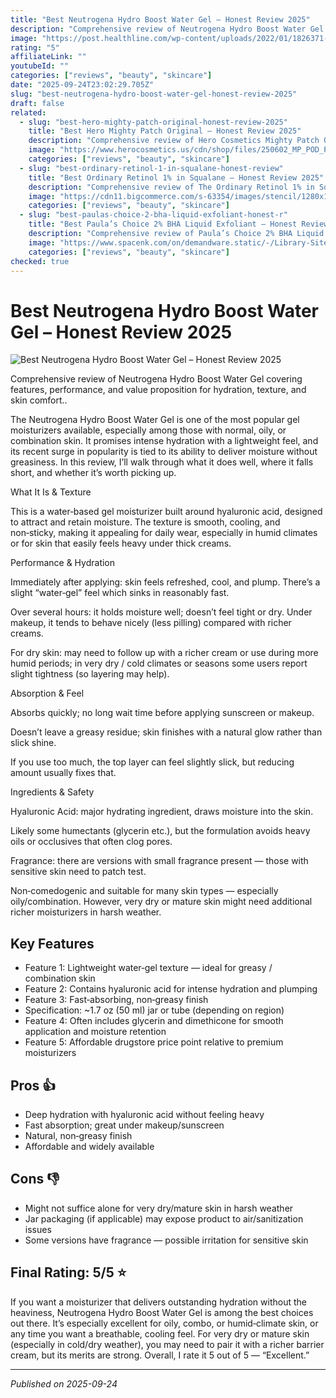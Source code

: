 ```yaml
---
title: "Best Neutrogena Hydro Boost Water Gel – Honest Review 2025"
description: "Comprehensive review of Neutrogena Hydro Boost Water Gel covering features, performance, and value proposition for hydration, texture, and skin comfort.."
image: "https://post.healthline.com/wp-content/uploads/2022/01/1826371-Neutrogena-Hydro-Boost-Water-Gel-Review-1296x728-Header-c0dcdf.jpg"
rating: "5"
affiliateLink: ""
youtubeId: ""
categories: ["reviews", "beauty", "skincare"]
date: "2025-09-24T23:02:29.705Z"
slug: "best-neutrogena-hydro-boost-water-gel-honest-review-2025"
draft: false
related:
  - slug: "best-hero-mighty-patch-original-honest-review-2025"
    title: "Best Hero Mighty Patch Original – Honest Review 2025"
    description: "Comprehensive review of Hero Cosmetics Mighty Patch Original covering features, performance, and value proposition for fast‐acting acne treatment"
    image: "https://www.herocosmetics.us/cdn/shop/files/250602_MP_POD_PDP_1.jpg"
    categories: ["reviews", "beauty", "skincare"]
  - slug: "best-ordinary-retinol-1-in-squalane-honest-review"
    title: "Best Ordinary Retinol 1% in Squalane – Honest Review 2025"
    description: "Comprehensive review of The Ordinary Retinol 1% in Squalane covering features, performance, and value proposition for skin aging and texture"
    image: "https://cdn11.bigcommerce.com/s-63354/images/stencil/1280x1280/products/2600/15176/The_Ordinary_Retinol_1_in_Squalane_30ml_1__67398.1709992538.jpg"
    categories: ["reviews", "beauty", "skincare"]
  - slug: "best-paulas-choice-2-bha-liquid-exfoliant-honest-r"
    title: "Best Paula’s Choice 2% BHA Liquid Exfoliant – Honest Review 2025"
    description: "Comprehensive review of Paula’s Choice 2% BHA Liquid Exfoliant covering features, performance & value proposition for pores, acne, and skin texture improvement"
    image: "https://www.spacenk.com/on/demandware.static/-/Library-Sites-spacenk-global/default/dw0b14bb80/paulas-choice-bha-liquid-exfoliant-review-space-nk.jpg"
    categories: ["reviews", "beauty", "skincare"]
checked: true
---
```


# Best Neutrogena Hydro Boost Water Gel – Honest Review 2025

![Best Neutrogena Hydro Boost Water Gel – Honest Review 2025](https://post.healthline.com/wp-content/uploads/2022/01/1826371-Neutrogena-Hydro-Boost-Water-Gel-Review-1296x728-Header-c0dcdf.jpg)

 Comprehensive review of Neutrogena Hydro Boost Water Gel covering features, performance, and value proposition for hydration, texture, and skin comfort..

The Neutrogena Hydro Boost Water Gel is one of the most popular gel moisturizers available, especially among those with normal, oily, or combination skin. It promises intense hydration with a lightweight feel, and its recent surge in popularity is tied to its ability to deliver moisture without greasiness. In this review, I’ll walk through what it does well, where it falls short, and whether it’s worth picking up.

What It Is & Texture

This is a water‑based gel moisturizer built around hyaluronic acid, designed to attract and retain moisture. The texture is smooth, cooling, and non‑sticky, making it appealing for daily wear, especially in humid climates or for skin that easily feels heavy under thick creams.

Performance & Hydration

Immediately after applying: skin feels refreshed, cool, and plump. There’s a slight “water‑gel” feel which sinks in reasonably fast.

Over several hours: it holds moisture well; doesn’t feel tight or dry. Under makeup, it tends to behave nicely (less pilling) compared with richer creams.

For dry skin: may need to follow up with a richer cream or use during more humid periods; in very dry / cold climates or seasons some users report slight tightness (so layering may help).

Absorption & Feel

Absorbs quickly; no long wait time before applying sunscreen or makeup.

Doesn’t leave a greasy residue; skin finishes with a natural glow rather than slick shine.

If you use too much, the top layer can feel slightly slick, but reducing amount usually fixes that.

Ingredients & Safety

Hyaluronic Acid: major hydrating ingredient, draws moisture into the skin.

Likely some humectants (glycerin etc.), but the formulation avoids heavy oils or occlusives that often clog pores.

Fragrance: there are versions with small fragrance present — those with sensitive skin need to patch test.

Non‑comedogenic and suitable for many skin types — especially oily/combination. However, very dry or mature skin might need additional richer moisturizers in harsh weather.


## Key Features

- Feature 1: Lightweight water‑gel texture — ideal for greasy / combination skin
- Feature 2: Contains hyaluronic acid for intense hydration and plumping
- Feature 3: Fast‑absorbing, non‑greasy finish
- Specification: ~1.7 oz (50 ml) jar or tube (depending on region)
- Feature 4: Often includes glycerin and dimethicone for smooth application and moisture retention
- Feature 5: Affordable drugstore price point relative to premium moisturizers



## Pros 👍

- Deep hydration with hyaluronic acid without feeling heavy
- Fast absorption; great under makeup/sunscreen
- Natural, non‑greasy finish
- Affordable and widely available



## Cons 👎

- Might not suffice alone for very dry/mature skin in harsh weather
- Jar packaging (if applicable) may expose product to air/sanitization issues
- Some versions have fragrance — possible irritation for sensitive skin


## Final Rating: 5/5 ⭐

If you want a moisturizer that delivers outstanding hydration without the heaviness, Neutrogena Hydro Boost Water Gel is among the best choices out there. It’s especially excellent for oily, combo, or humid‑climate skin, or any time you want a breathable, cooling feel. For very dry or mature skin (especially in cold/dry weather), you may need to pair it with a richer barrier cream, but its merits are strong. Overall, I rate it 5 out of 5 — “Excellent.”



---

*Published on 2025-09-24*